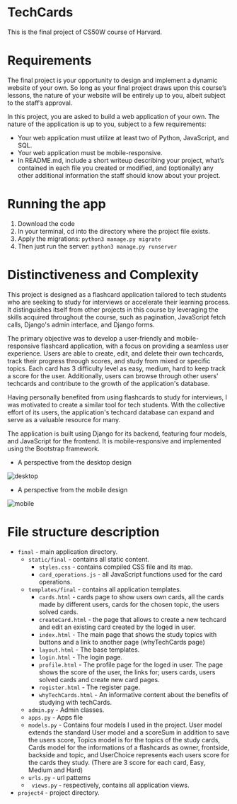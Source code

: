 # TechCards
This is the final project of CS50W course of Harvard. 


# Requirements
The final project is your opportunity to design and implement a dynamic website of your own. So long as your final project draws upon this course’s lessons, the nature of your website will be entirely up to you, albeit subject to the staff’s approval.

In this project, you are asked to build a web application of your own. The nature of the application is up to you, subject to a few requirements:

* Your web application must utilize at least two of Python, JavaScript, and SQL.
* Your web application must be mobile-responsive.
* In README.md, include a short writeup describing your project, what’s contained in each file you created or modified, and (optionally) any other additional information the staff should know about your project.

# Running the app
1. Download the code
2. In your terminal, cd into the directory where the project file exists.
3. Apply the migrations:  ``` python3 manage.py migrate ```
4. Then just run the server: ``` python3 manage.py runserver ```


# Distinctiveness and Complexity
This project is designed as a flashcard application tailored to tech students who are seeking to study for interviews or accelerate their learning process. It distinguishes itself from other projects in this course by leveraging the skills acquired throughout the course, such as pagination, JavaScript fetch calls, Django's admin interface, and Django forms.

The primary objective was to develop a user-friendly and mobile-responsive flashcard application, with a focus on providing a seamless user experience. Users are able to create, edit, and delete their own techcards, track their progress through scores, and study from mixed or specific topics. Each card has 3 difficulty level as easy, medium, hard to keep track a score for the user. Additionally, users can browse through other users' techcards and contribute to the growth of the application's database.

Having personally benefited from using flashcards to study for interviews, I was motivated to create a similar tool for tech students. With the collective effort of its users, the application's techcard database can expand and serve as a valuable resource for many.

The application is built using Django for its backend, featuring four models, and JavaScript for the frontend. It is mobile-responsive and implemented using the Bootstrap framework.

* A perspective from the desktop design

![desktop](https://user-images.githubusercontent.com/44849765/222134925-c9ed46ed-88a6-4e38-a166-a1ee01aba878.jpg)

* A perspective from the mobile design

![mobile](https://user-images.githubusercontent.com/44849765/222134976-b1a3620b-04db-4a92-89dc-155578423cd1.jpg)


# File structure description

* ``` final ``` - main application directory.
  - ``` static/final ``` - contains all static content. 
    * ``` styles.css ``` - contains compiled CSS file and its map. 
    * ``` card_operations.js ``` - all JavaScript functions used for the card operations.
  - ``` templates/final ``` - contains all application templates.
    * ``` cards.html ``` - cards page to show users own cards, all the cards made by different users, cards for the chosen topic, the users solved cards.
    * ``` createCard.html ``` - the page that allows to create a new techcard and edit an existing card created by the loged in user. 
    * ``` index.html ``` - The main page that shows the study topics with buttons and a link to another page (whyTechCards page) 
    * ``` layout.html ``` - The base templates.
    * ``` login.html ``` - The login page. 
    * ``` profile.html ``` - The profile page for the loged in user. The page shows the score of the user, the links for; users cards, users solved cards and create new card pages.
    * ``` register.html ``` - The register page. 
    * ``` whyTechCards.html ``` - An informative content about the benefits of studying with techCards.
   - ``` admin.py ``` - Admin classes.
   - ``` apps.py ``` - Apps file
   - ``` models.py ``` - Contains four models I used in the project. User model extends the standard User model and a scoreSum in addition to save the users score, Topics model is for the topics of the study cards, Cards model for the informations of a flashcards as owner, frontside, backside and topic, and UserChoice represents each users score for the cards they study. (There are 3 score for each card, Easy, Medium and Hard)
   - ``` urls.py ``` - url patterns
   - ``` views.py``` - respectively, contains all application views.
* ``` project4 ``` - project directory.
